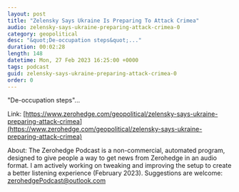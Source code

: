 ```yaml
---
layout: post
title: "Zelensky Says Ukraine Is Preparing To Attack Crimea"
audio: zelensky-says-ukraine-preparing-attack-crimea-0
category: geopolitical
desc: "&quot;De-occupation steps&quot;..."
duration: 00:02:28
length: 148
datetime: Mon, 27 Feb 2023 16:25:00 +0000
tags: podcast
guid: zelensky-says-ukraine-preparing-attack-crimea-0
order: 0
---
```

&quot;De-occupation steps&quot;...

Link: [https://www.zerohedge.com/geopolitical/zelensky-says-ukraine-preparing-attack-crimea](https://www.zerohedge.com/geopolitical/zelensky-says-ukraine-preparing-attack-crimea)

About: The Zerohedge Podcast is a non-commercial, automated program, designed to give people a way to get news from Zerohedge in an audio format.  I am actively working on tweaking and improving the setup to create a better listening experience (February 2023).  Suggestions are welcome: [zerohedgePodcast@outlook.com](mailto:zerohedgePodcast@outlook.com)
